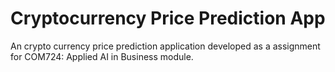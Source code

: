 # Cryptocurrency Price Prediction App
An crypto currency price prediction application developed as a assignment for COM724: Applied AI in Business module. 
